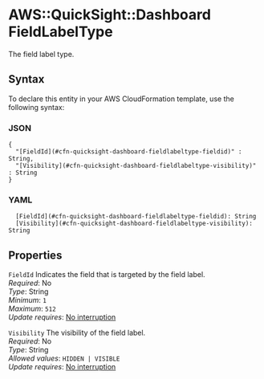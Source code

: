 # AWS::QuickSight::Dashboard FieldLabelType<a name="aws-properties-quicksight-dashboard-fieldlabeltype"></a>

The field label type\.

## Syntax<a name="aws-properties-quicksight-dashboard-fieldlabeltype-syntax"></a>

To declare this entity in your AWS CloudFormation template, use the following syntax:

### JSON<a name="aws-properties-quicksight-dashboard-fieldlabeltype-syntax.json"></a>

```
{
  "[FieldId](#cfn-quicksight-dashboard-fieldlabeltype-fieldid)" : String,
  "[Visibility](#cfn-quicksight-dashboard-fieldlabeltype-visibility)" : String
}
```

### YAML<a name="aws-properties-quicksight-dashboard-fieldlabeltype-syntax.yaml"></a>

```
  [FieldId](#cfn-quicksight-dashboard-fieldlabeltype-fieldid): String
  [Visibility](#cfn-quicksight-dashboard-fieldlabeltype-visibility): String
```

## Properties<a name="aws-properties-quicksight-dashboard-fieldlabeltype-properties"></a>

`FieldId`  <a name="cfn-quicksight-dashboard-fieldlabeltype-fieldid"></a>
Indicates the field that is targeted by the field label\.  
*Required*: No  
*Type*: String  
*Minimum*: `1`  
*Maximum*: `512`  
*Update requires*: [No interruption](https://docs.aws.amazon.com/AWSCloudFormation/latest/UserGuide/using-cfn-updating-stacks-update-behaviors.html#update-no-interrupt)

`Visibility`  <a name="cfn-quicksight-dashboard-fieldlabeltype-visibility"></a>
The visibility of the field label\.  
*Required*: No  
*Type*: String  
*Allowed values*: `HIDDEN | VISIBLE`  
*Update requires*: [No interruption](https://docs.aws.amazon.com/AWSCloudFormation/latest/UserGuide/using-cfn-updating-stacks-update-behaviors.html#update-no-interrupt)